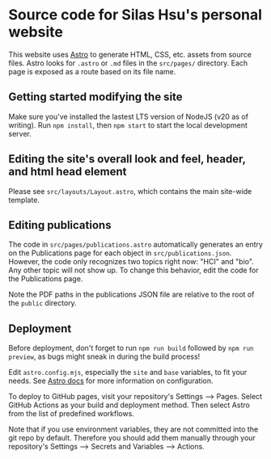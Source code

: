 # Source code for Silas Hsu's personal website

This website uses [Astro](https://docs.astro.build) to generate HTML, CSS, etc. assets from source files.  Astro looks
for `.astro` or `.md` files in the `src/pages/` directory.  Each page is exposed as a route based on its file name.

## Getting started modifying the site
Make sure you've installed the lastest LTS version of NodeJS (v20 as of writing).  Run `npm install`, then `npm start` to start the local development server.

## Editing the site's overall look and feel, header, and html head element
Please see `src/layouts/Layout.astro`, which contains the main site-wide template.

## Editing publications
The code in `src/pages/publications.astro` automatically generates an entry on the Publications page for each object in
`src/publications.json`.  However, the code only recognizes two topics right now: "HCI" and "bio".  Any other topic will
not show up.  To change this behavior, edit the code for the Publications page.

Note the PDF paths in the publications JSON file are relative to the root of the `public` directory.

## Deployment
Before deployment, don't forget to run `npm run build` followed by `npm run preview`, as bugs might sneak in during
the build process!

Edit `astro.config.mjs`, especially the `site` and `base` variables, to fit your needs.  See [Astro docs](https://docs.astro.build/en/reference/configuration-reference/)
for more information on configuration.

To deploy to GitHub pages, visit your repository's Settings --> Pages.  Select GitHub Actions as
your build and deployment method.  Then select Astro from the list of predefined workflows.

Note that if you use environment variables, they are not committed into the git repo by default.  Therefore you should
add them manually through your repository's Settings --> Secrets and Variables --> Actions.
